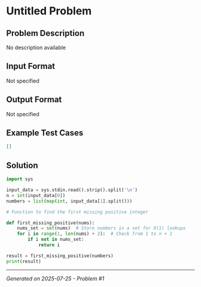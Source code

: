 # Untitled Problem

## Problem Description
No description available

## Input Format
Not specified

## Output Format
Not specified

## Example Test Cases
```json
[]
```

## Solution
```python
import sys

input_data = sys.stdin.read().strip().split('\n')
n = int(input_data[0])
numbers = list(map(int, input_data[1].split()))

# Function to find the first missing positive integer

def first_missing_positive(nums):
    nums_set = set(nums)  # Store numbers in a set for O(1) lookups
    for i in range(1, len(nums) + 2):  # Check from 1 to n + 1
        if i not in nums_set:
            return i

result = first_missing_positive(numbers)
print(result)
```

---
*Generated on 2025-07-25 - Problem #1*